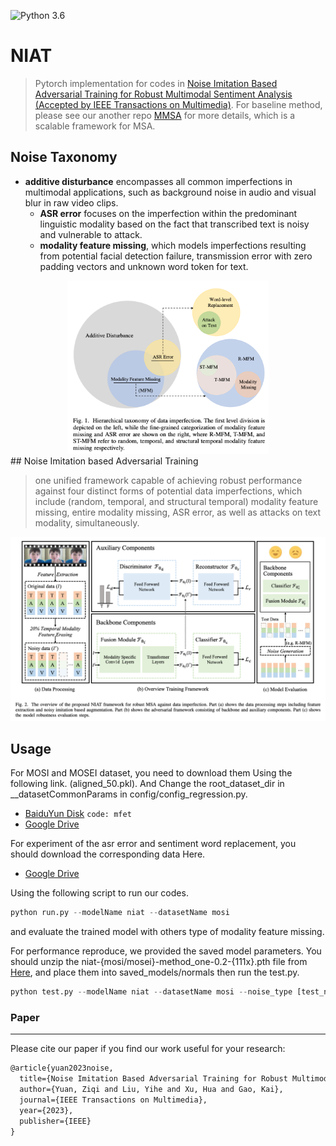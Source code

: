 ![Python 3.6](https://img.shields.io/badge/python-3.6-green.svg)
# NIAT
> Pytorch implementation for codes in [Noise Imitation Based Adversarial Training for Robust Multimodal Sentiment Analysis (Accepted by IEEE Transactions on Multimedia)](https://arxiv.org/abs/2102.04830). For baseline method, please see our another repo [MMSA](https://github.com/thuiar/MMSA) for more details, which is a scalable framework for MSA.

## Noise Taxonomy

- **additive disturbance** encompasses all common imperfections in multimodal applications, such as background noise in audio and visual blur in raw video clips.
  - **ASR error** focuses on the imperfection within the predominant linguistic modality based on the fact that transcribed text is noisy and vulnerable to attack.
  - **modality feature missing**, which models imperfections resulting from potential facial detection failure, transmission error with zero padding vectors and unknown word token for text. 

<div align="center">
<img src="assets/taxonomy.png" alt="taxonomy" width="64%" />
</div>
## Noise Imitation based Adversarial Training

>  one unified framework capable of achieving robust performance against four distinct forms of potential data imperfections, which include (random, temporal, and structural temporal) modality feature missing, entire modality missing, ASR error, as well as attacks on text modality, simultaneously.

![model](assets/niat.png)

## Usage
For MOSI and MOSEI dataset, you need to download them Using the following link. (aligned_50.pkl).
And Change the root_dataset_dir in __datasetCommonParams in config/config_regression.py.

- [BaiduYun Disk](https://pan.baidu.com/s/1XmobKHUqnXciAm7hfnj2gg) `code: mfet`
- [Google Drive](https://drive.google.com/drive/folders/1A2S4pqCHryGmiqnNSPLv7rEg63WvjCSk?usp=sharing)

For experiment of the asr error and sentiment word replacement, you should download the corresponding data Here.

- [Google Drive](https://drive.google.com/drive/folders/1L7wsUTk5spP_hJRNqTS5sfbOX_40BxwS)

Using the following script to run our codes.

```python
python run.py --modelName niat --datasetName mosi
```

and evaluate the trained model with others type of modality feature missing.

For performance reproduce, we provided the saved model parameters. You should unzip the niat-{mosi/mosei}-method_one-0.2-{111x}.pth file from [Here](https://drive.google.com/drive/folders/1PWL47lviWhFBhklg1HGBEm3APbabmWDh), and place them into saved_models/normals then run the test.py.


```python
python test.py --modelName niat --datasetName mosi --noise_type [test_noise_type]
```


### Paper
---
Please cite our paper if you find our work useful for your research:
```latex
@article{yuan2023noise,
  title={Noise Imitation Based Adversarial Training for Robust Multimodal Sentiment Analysis},
  author={Yuan, Ziqi and Liu, Yihe and Xu, Hua and Gao, Kai},
  journal={IEEE Transactions on Multimedia},
  year={2023},
  publisher={IEEE}
}
```

